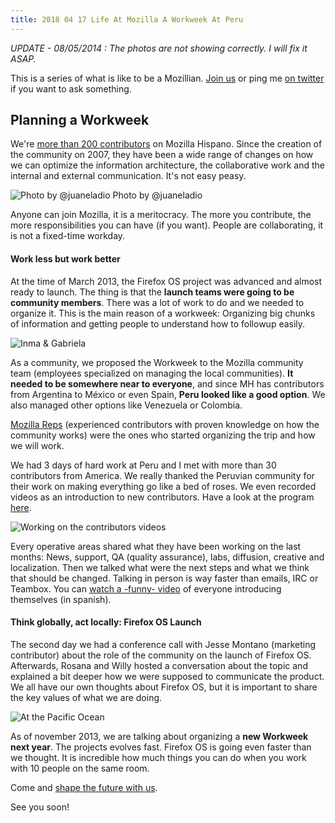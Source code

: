 ```yaml
---
title: 2018 04 17 Life At Mozilla A Workweek At Peru
---
```


*UPDATE - 08/05/2014 : The photos are not showing correctly. I will fix it ASAP.*

This is a series of what is like to be a Mozillian. [Join us](http://mozilla-hispano.org/participa) or ping me [on twitter](http://twitter.com/fjaguero) if you want to ask something.

## Planning a Workweek

We're [more than 200 contributors](https://www.mozilla-hispano.org/documentacion/Colaboradores) on Mozilla Hispano. Since the creation of the community on 2007, they have been a wide range of changes on how we can optimize the information architecture, the collaborative work and the internal and external communication. It's not easy peasy.

![Photo by @juaneladio](https://dl.dropboxusercontent.com/s/y0s0okm00ytsx0i/workeek-todos.jpg)
Photo by @juaneladio

Anyone can join Mozilla, it is a meritocracy. The more you contribute, the more responsibilities you can have (if you want). People are collaborating, it is not a fixed-time workday.

#### Work less but work better

At the time of March 2013, the Firefox OS project was advanced and almost ready to launch. The thing is that the **launch teams were going to be community members**. There was a lot of work to do and we needed to organize it. This is the main reason of a workweek: Organizing big chunks of information and getting people to understand how to followup easily.

![Inma & Gabriela](https://dl.dropboxusercontent.com/s/1r1gfs01xc3hvup/workweek-paratodos.jpg)

As a community, we proposed the Workweek to the Mozilla community team (employees specialized on managing the local communities). **It needed to be somewhere near to everyone**, and since MH has contributors from Argentina to México or even Spain, **Peru looked like a good option**. We also managed other options like Venezuela or Colombia.

[Mozilla Reps](https://reps.mozilla.org/) (experienced contributors with proven knowledge on how the community works) were the ones who started organizing the trip and how we will work.

We had 3 days of hard work at Peru and I met with more than 30 contributors from America. We really thanked the Peruvian community for their work on making everything go like a bed of roses. We even recorded videos as an introduction to new contributors. Have a look at the program [here](https://www.mozilla-hispano.org/documentacion/Mozilla_Hispano_Work_Week_2013).

![Working on the contributors videos](https://dl.dropboxusercontent.com/s/q14i6wzm3ziceki/workweek-videowip.jpg?dl=1&token_hash=AAF_Jp0TPic2HD31ttxH-pr9jIB5TUtfUIxk1sI9nrXx1Q)

Every operative areas shared what they have been working on the last months: News, support, QA (quality assurance), labs, diffusion, creative and localization. Then we talked what were the next steps and what we think that should be changed. Talking in person is way faster than emails, IRC or Teambox. You can [watch a -funny- video](https://www.youtube.com/watch?v=YZC9rZEvonQ) of everyone introducing themselves (in spanish).


#### Think globally, act locally: Firefox OS Launch

The second day we had a conference call with Jesse Montano (marketing contributor) about the role of the community on the launch of Firefox OS. Afterwards, Rosana and Willy hosted a conversation about the topic and explained a bit deeper how we were supposed to communicate the product. We all have our own thoughts about Firefox OS, but it is important to share the key values of what we are doing.


![At the Pacific Ocean](https://dl.dropboxusercontent.com/s/4qgxz5dl3gao7dj/workweek-playa.jpg?dl=1&token_hash=AAE70RynM4NSEOLMmE2XEzUbLJ31cxu-Y0upKy9HUzGcOA)

As of november 2013, we are talking about organizing a **new Workweek next year**. The projects evolves fast. Firefox OS is going even faster than we thought. It is incredible how much things you can do when you work with 10 people on the same room.

Come and [shape the future with us](http://mozilla-hispano.org/participa).

See you soon!
